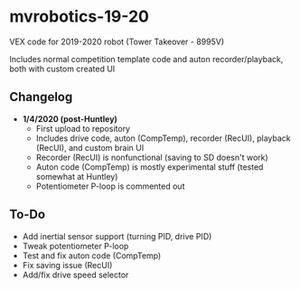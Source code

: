 # mvrobotics-19-20
VEX code for 2019-2020 robot (Tower Takeover - 8995V)

Includes normal competition template code and auton recorder/playback, both with custom created UI

## Changelog 
* **1/4/2020 (post-Huntley)**
  - First upload to repository
  - Includes drive code, auton (CompTemp), recorder (RecUI), playback (RecUI), and custom brain UI
  - Recorder (RecUI) is nonfunctional (saving to SD doesn't work)
  - Auton code (CompTemp) is mostly experimental stuff (tested somewhat at Huntley)
  - Potentiometer P-loop is commented out

## To-Do
* Add inertial sensor support (turning PID, drive PID)
* Tweak potentiometer P-loop
* Test and fix auton code (CompTemp)
* Fix saving issue (RecUI)
* Add/fix drive speed selector
